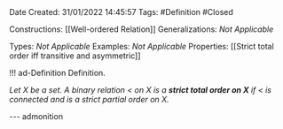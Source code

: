 <br />
<br />

Date Created: 31/01/2022 14:45:57
Tags: #Definition #Closed 

Constructions: [[Well-ordered Relation]]
Generalizations: _Not Applicable_

Types: _Not Applicable_
Examples: _Not Applicable_
Properties: [[Strict total order iff transitive and asymmetric]]

!!! ad-Definition Definition.

_Let $X$ be a set. A binary relation $<$ on $X$ is a **strict total order on $X$** if $<$ is connected and is a strict partial order on $X$._

--- admonition
